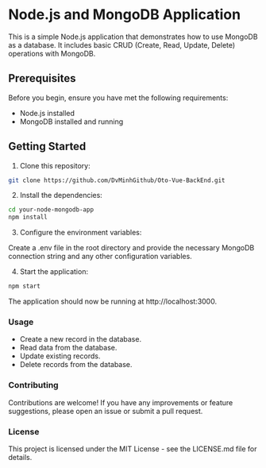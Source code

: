 # Node.js and MongoDB Application

This is a simple Node.js application that demonstrates how to use MongoDB as a database. It includes basic CRUD (Create, Read, Update, Delete) operations with MongoDB.

## Prerequisites

Before you begin, ensure you have met the following requirements:

- Node.js installed
- MongoDB installed and running

## Getting Started

1.  Clone this repository:

```bash
git clone https://github.com/DvMinhGithub/Oto-Vue-BackEnd.git
```

2. Install the dependencies:

```bash
cd your-node-mongodb-app
npm install
```

3. Configure the environment variables:

Create a .env file in the root directory and provide the necessary MongoDB connection string and any other configuration variables.

4. Start the application:

```bash
npm start
```

The application should now be running at http://localhost:3000.

### Usage

- Create a new record in the database.
- Read data from the database.
- Update existing records.
- Delete records from the database.

### Contributing

Contributions are welcome! If you have any improvements or feature suggestions, please open an issue or submit a pull request.

### License

This project is licensed under the MIT License - see the LICENSE.md file for details.
